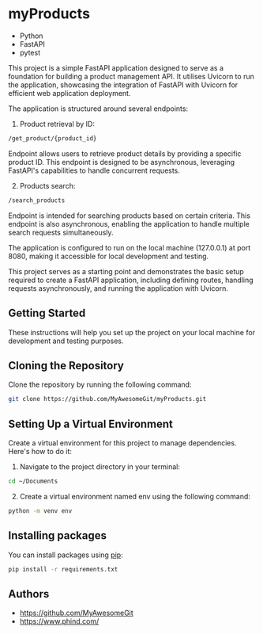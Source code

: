 # myProducts

* Python
* FastAPI
* pytest

This project is a simple FastAPI application designed to serve as a foundation for building a product management API. It utilises Uvicorn to run the application, showcasing the integration of FastAPI with Uvicorn for efficient web application deployment.

The application is structured around several endpoints:
1. Product retrieval by ID:
```bash
/get_product/{product_id}
```
Endpoint allows users to retrieve product details by providing a specific product ID. This endpoint is designed to be asynchronous, leveraging FastAPI's capabilities to handle concurrent requests.

2. Products search:
```bash
/search_products
```
Endpoint is intended for searching products based on certain criteria. This endpoint is also asynchronous, enabling the application to handle multiple search requests simultaneously.

The application is configured to run on the local machine (127.0.0.1) at port 8080, making it accessible for local development and testing.

This project serves as a starting point and demonstrates the basic setup required to create a FastAPI application, including defining routes, handling requests asynchronously, and running the application with Uvicorn.


## Getting Started
These instructions will help you set up the project on your local machine for development and testing purposes.

## Cloning the Repository
Clone the repository by running the following command:
```bash
git clone https://github.com/MyAwesomeGit/myProducts.git
```

## Setting Up a Virtual Environment
Create a virtual environment for this project to manage dependencies. Here's how to do it:
1. Navigate to the project directory in your terminal:
```bash
cd ~/Documents
```
2. Create a virtual environment named env using the following command:

```bash
python -m venv env
```

## Installing packages
You can install packages using [pip](https://pip.pypa.io/en/stable/):
```bash
pip install -r requirements.txt
```

## Authors
* <https://github.com/MyAwesomeGit>
* <https://www.phind.com/>

